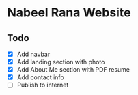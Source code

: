 # Nabeel Rana Website

## Todo

- [x] Add navbar
- [x] Add landing section with photo
- [x] Add About Me section with PDF resume
- [x] Add contact info
- [ ] Publish to internet